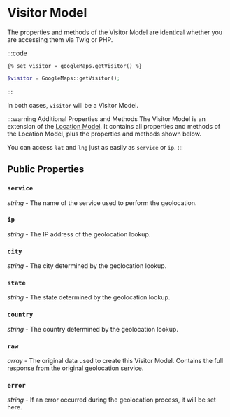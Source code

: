 # Visitor Model

The properties and methods of the Visitor Model are identical whether you are accessing them via Twig or PHP.

:::code
```twig
{% set visitor = googleMaps.getVisitor() %}
```
```php
$visitor = GoogleMaps::getVisitor();
```
:::

In both cases, `visitor` will be a Visitor Model.

:::warning Additional Properties and Methods
The Visitor Model is an extension of the [Location Model](/models/location-model/). It contains all properties and methods of the Location Model, plus the properties and methods shown below.

You can access `lat` and `lng` just as easily as `service` or `ip`.
:::

## Public Properties

### `service`

_string_ - The name of the service used to perform the geolocation.

### `ip`

_string_ - The IP address of the geolocation lookup.

### `city`

_string_ - The city determined by the geolocation lookup.

### `state`

_string_ - The state determined by the geolocation lookup.

### `country`

_string_ - The country determined by the geolocation lookup.

### `raw`

_array_ - The original data used to create this Visitor Model. Contains the full response from the original geolocation service.

### `error`

_string_ - If an error occurred during the geolocation process, it will be set here.
